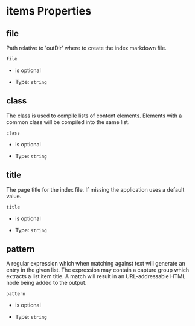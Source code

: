 # items Properties



## file

Path relative to 'outDir' where to create the index markdown file.

`file`

*   is optional

*   Type: `string`

## class

The class is used to compile lists of content elements. Elements with a common class will be compiled into the same list.

`class`

*   is optional

*   Type: `string`

## title

The page title for the index file. If missing the application uses a default value.

`title`

*   is optional

*   Type: `string`

## pattern

A regular expression which when matching against text will generate an entry in the given list. The expression may contain a capture group which extracts a list item title. A match will result in an URL-addressable HTML node being added to the output.

`pattern`

*   is optional

*   Type: `string`

